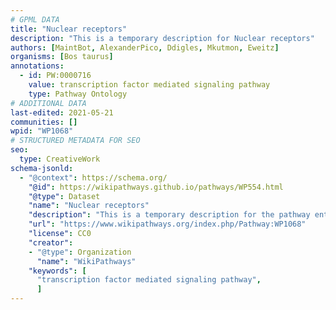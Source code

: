 ```yaml
---
# GPML DATA
title: "Nuclear receptors"
description: "This is a temporary description for Nuclear receptors"
authors: [MaintBot, AlexanderPico, Ddigles, Mkutmon, Eweitz]
organisms: [Bos taurus]
annotations:
  - id: PW:0000716
    value: transcription factor mediated signaling pathway
    type: Pathway Ontology
# ADDITIONAL DATA
last-edited: 2021-05-21
communities: []
wpid: "WP1068"
# STRUCTURED METADATA FOR SEO
seo:
  type: CreativeWork
schema-jsonld:
  - "@context": https://schema.org/
    "@id": https://wikipathways.github.io/pathways/WP554.html
    "@type": Dataset
    "name": "Nuclear receptors"
    "description": "This is a temporary description for the pathway entitled: Nuclear receptors"
    "url": "https://www.wikipathways.org/index.php/Pathway:WP1068"
    "license": CC0
    "creator":
    - "@type": Organization
      "name": "WikiPathways"
    "keywords": [
      "transcription factor mediated signaling pathway",
      ]
---
```

